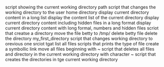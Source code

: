 script showing the current working directory path
script that changes the working directory to the user home directory
display current directory content in a long list
display the content list of the current directory
display current directory content including hidden files in a long format
display current directory content with long formal, numbers and hidden files
scriot that creatse a directory
move the file betty to /tmp/
delete betty file
delete the directory my_first_directory
script that changes working directory to orevious one
srciot tgat list all files
scripts that prints the type of file
create a symbollic link
move all files beginning with ~
script that deletes all files and directory in the current working directory with character ~
script that creates the directories in tge current working directory
